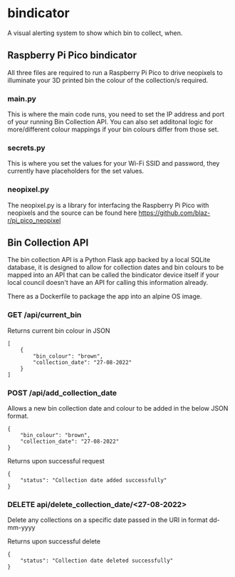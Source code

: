 # bindicator
A visual alerting system to show which bin to collect, when.

## Raspberry Pi Pico bindicator
All three files are required to run a Raspberry Pi Pico to drive neopixels to illuminate your 3D printed bin the colour of the collection/s required.

### main.py
This is where the main code runs, you need to set the IP address and port of your running Bin Collection API.
You can also set additonal logic for more/different colour mappings if your bin colours differ from those set.

### secrets.py
This is where you set the values for your Wi-Fi SSID and password, they currently have placeholders for the set values.

### neopixel.py
The neopixel.py is a library for interfacing the Raspberry Pi Pico with neopixels and the source can be found here https://github.com/blaz-r/pi_pico_neopixel

## Bin Collection API
The bin collection API is a Python Flask app backed by a local SQLite database, it is designed to allow for collection
dates and bin colours to be mapped into an API that can be called the bindicator device itself if your local council
doesn't have an API for calling this information already.

There as a Dockerfile to package the app into an alpine OS image.

### GET /api/current_bin
Returns current bin colour in JSON
```
[
    {
        "bin_colour": "brown",
        "collection_date": "27-08-2022"
    }
]
```

### POST /api/add_collection_date
Allows a new bin collection date and colour to be added in the below JSON format.
```
{
    "bin_colour": "brown",
    "collection_date": "27-08-2022"
}
```

Returns upon successful request
```
{
    "status": "Collection date added successfully"
}
```

### DELETE api/delete_collection_date/<27-08-2022>
Delete any collections on a specific date passed in the URI in format dd-mm-yyyy

Returns upon successful delete
```
{
    "status": "Collection date deleted successfully"
}
```
